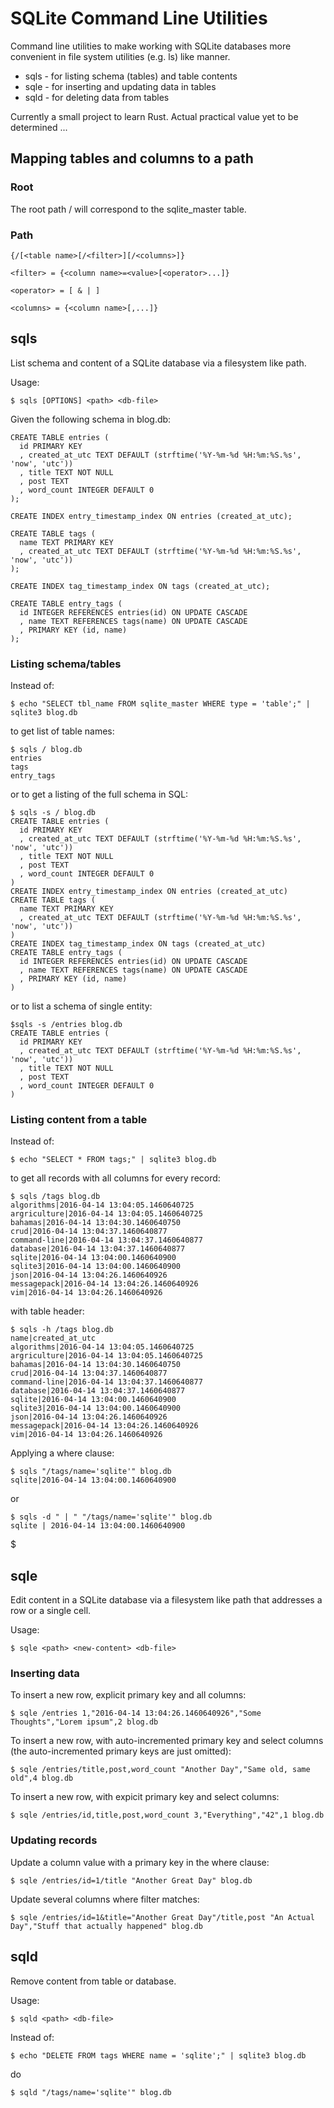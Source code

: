 # SQLite Command Line Utilities
Command line utilities to make working with SQLite databases more convenient
in file system utilities (e.g. ls) like manner.

  * sqls - for listing schema (tables) and table contents
  * sqle - for inserting and updating data in tables
  * sqld - for deleting data from tables

Currently a small project to learn Rust. Actual practical value yet to be determined ...

## Mapping tables and columns to a path

### Root
The root path / will correspond to the sqlite_master table.

### Path

```
{/[<table name>[/<filter>][/<columns>]}

<filter> = {<column name>=<value>[<operator>...]}

<operator> = [ & | ]

<columns> = {<column name>[,...]}
```

## sqls
List schema and content of a SQLite database via a filesystem like path.

Usage:

```
$ sqls [OPTIONS] <path> <db-file>
```

Given the following schema in blog.db:

```
CREATE TABLE entries (
  id PRIMARY KEY
  , created_at_utc TEXT DEFAULT (strftime('%Y-%m-%d %H:%m:%S.%s', 'now', 'utc'))
  , title TEXT NOT NULL
  , post TEXT
  , word_count INTEGER DEFAULT 0
);

CREATE INDEX entry_timestamp_index ON entries (created_at_utc);

CREATE TABLE tags (
  name TEXT PRIMARY KEY
  , created_at_utc TEXT DEFAULT (strftime('%Y-%m-%d %H:%m:%S.%s', 'now', 'utc'))
);

CREATE INDEX tag_timestamp_index ON tags (created_at_utc);

CREATE TABLE entry_tags (
  id INTEGER REFERENCES entries(id) ON UPDATE CASCADE
  , name TEXT REFERENCES tags(name) ON UPDATE CASCADE
  , PRIMARY KEY (id, name)
);
```

### Listing schema/tables
Instead of:

```
$ echo "SELECT tbl_name FROM sqlite_master WHERE type = 'table';" | sqlite3 blog.db
```

to get list of table names:

```
$ sqls / blog.db
entries
tags
entry_tags
```

or to get a listing of the full schema in SQL:

```
$ sqls -s / blog.db
CREATE TABLE entries (
  id PRIMARY KEY
  , created_at_utc TEXT DEFAULT (strftime('%Y-%m-%d %H:%m:%S.%s', 'now', 'utc'))
  , title TEXT NOT NULL
  , post TEXT
  , word_count INTEGER DEFAULT 0
)
CREATE INDEX entry_timestamp_index ON entries (created_at_utc)
CREATE TABLE tags (
  name TEXT PRIMARY KEY
  , created_at_utc TEXT DEFAULT (strftime('%Y-%m-%d %H:%m:%S.%s', 'now', 'utc'))
)
CREATE INDEX tag_timestamp_index ON tags (created_at_utc)
CREATE TABLE entry_tags (
  id INTEGER REFERENCES entries(id) ON UPDATE CASCADE
  , name TEXT REFERENCES tags(name) ON UPDATE CASCADE
  , PRIMARY KEY (id, name)
)
```

or to list a schema of single entity:

```
$sqls -s /entries blog.db
CREATE TABLE entries (
  id PRIMARY KEY
  , created_at_utc TEXT DEFAULT (strftime('%Y-%m-%d %H:%m:%S.%s', 'now', 'utc'))
  , title TEXT NOT NULL
  , post TEXT
  , word_count INTEGER DEFAULT 0
)
```

### Listing content from a table

Instead of:

```
$ echo "SELECT * FROM tags;" | sqlite3 blog.db
```

to get all records with all columns for every record:

```
$ sqls /tags blog.db
algorithms|2016-04-14 13:04:05.1460640725
argriculture|2016-04-14 13:04:05.1460640725
bahamas|2016-04-14 13:04:30.1460640750
crud|2016-04-14 13:04:37.1460640877
command-line|2016-04-14 13:04:37.1460640877
database|2016-04-14 13:04:37.1460640877
sqlite|2016-04-14 13:04:00.1460640900
sqlite3|2016-04-14 13:04:00.1460640900
json|2016-04-14 13:04:26.1460640926
messagepack|2016-04-14 13:04:26.1460640926
vim|2016-04-14 13:04:26.1460640926
```

with table header:

```
$ sqls -h /tags blog.db
name|created_at_utc
algorithms|2016-04-14 13:04:05.1460640725
argriculture|2016-04-14 13:04:05.1460640725
bahamas|2016-04-14 13:04:30.1460640750
crud|2016-04-14 13:04:37.1460640877
command-line|2016-04-14 13:04:37.1460640877
database|2016-04-14 13:04:37.1460640877
sqlite|2016-04-14 13:04:00.1460640900
sqlite3|2016-04-14 13:04:00.1460640900
json|2016-04-14 13:04:26.1460640926
messagepack|2016-04-14 13:04:26.1460640926
vim|2016-04-14 13:04:26.1460640926
```

Applying a where clause:

```
$ sqls "/tags/name='sqlite'" blog.db
sqlite|2016-04-14 13:04:00.1460640900
```

or

```
$ sqls -d " | " "/tags/name='sqlite'" blog.db
sqlite | 2016-04-14 13:04:00.1460640900
```

$

## sqle
Edit content in a SQLite database via a filesystem like path that addresses
a row or a single cell.

Usage:

```
$ sqle <path> <new-content> <db-file>
```

### Inserting data

To insert a new row, explicit primary key and all columns:

```
$ sqle /entries 1,"2016-04-14 13:04:26.1460640926","Some Thoughts","Lorem ipsum",2 blog.db
```

To insert a new row, with auto-incremented primary key and select columns (the
auto-incremented primary keys are just omitted):

```
$ sqle /entries/title,post,word_count "Another Day","Same old, same old",4 blog.db
```

To insert a new row, with expicit primary key and select columns:

```
$ sqle /entries/id,title,post,word_count 3,"Everything","42",1 blog.db
```

### Updating records

Update a column value with a primary key in the where clause:

```
$ sqle /entries/id=1/title "Another Great Day" blog.db
```

Update several columns where filter matches:

```
$ sqle /entries/id=1&title="Another Great Day"/title,post "An Actual Day","Stuff that actually happened" blog.db
```

## sqld
Remove content from table or database.

Usage:

```
$ sqld <path> <db-file>
```

Instead of:

```
$ echo "DELETE FROM tags WHERE name = 'sqlite';" | sqlite3 blog.db
```

do

```
$ sqld "/tags/name='sqlite'" blog.db
```

